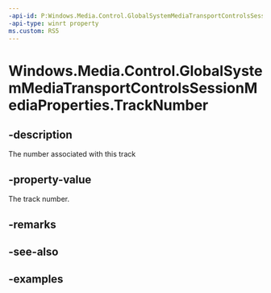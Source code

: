 ```yaml
---
-api-id: P:Windows.Media.Control.GlobalSystemMediaTransportControlsSessionMediaProperties.TrackNumber
-api-type: winrt property
ms.custom: RS5
---
```


<!-- Property syntax.
public int TrackNumber { get; }
-->

# Windows.Media.Control.GlobalSystemMediaTransportControlsSessionMediaProperties.TrackNumber

## -description
The number associated with this track

## -property-value
The track number.

## -remarks

## -see-also

## -examples


